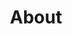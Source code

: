 ---
type: PageLayout
title: About
colors: colors-a
sections:
  - type: HeroSection
    title: About Patrick Lowry
    subtitle: ""
    actions: []
    colors: colors-f
    backgroundSize: full
    elementId: ''
    styles:
      self:
        height: auto
        width: narrow
        padding:
          - pt-16
          - pb-16
          - pl-4
          - pr-4
        flexDirection: row
        textAlign: left
  - type: TextSection
    colors: colors-f
    variant: variant-a
    title: Professional Summary
    text: |
      Technical Leader with 27 years experience across digital native startups and large enterprises.

      Recent MSc in Data Science and Machine Learning from University College London (2024).

      Associate Director at Tier 1 IT Consultancy with expertise in solution architecture and AI/ML.
    styles:
      self:
        height: auto
        width: narrow
        padding:
          - pt-12
          - pb-12
          - pl-4
          - pr-4
        textAlign: left
---
